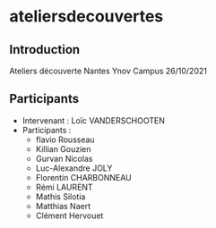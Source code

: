 # ateliersdecouvertes

## Introduction

Ateliers découverte Nantes Ynov Campus 26/10/2021

## Participants

- Intervenant : Loïc VANDERSCHOOTEN
- Participants :
    - flavio Rousseau
    - Killian Gouzien
    - Gurvan Nicolas
    - Luc-Alexandre JOLY
    - Florentin CHARBONNEAU
    - Rémi LAURENT
    - Mathis Silotia
    - Matthias Naert
    - Clément Hervouet
